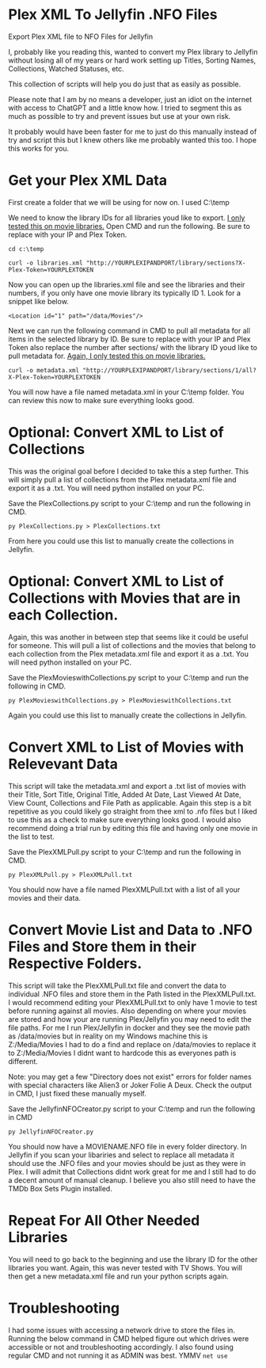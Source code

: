 # Plex XML To Jellyfin .NFO Files
Export Plex XML file to NFO Files for Jellyfin

I, probably like you reading this, wanted to convert my Plex library to Jellyfin without losing all of my years or hard work setting up Titles, Sorting Names, Collections, Watched Statuses, etc. 

This collection of scripts will help you do just that as easily as possible. 

Please note that I am by no means a developer, just an idiot on the internet with access to ChatGPT and a little know how. I tried to segment this as much as possible to try and prevent issues but use at your own risk. 

It probably would have been faster for me to just do this manually instead of try and script this but I knew others like me probably wanted this too. I hope this works for you.


# Get your Plex XML Data
First create a folder that we will be using for now on. I used C:\temp

We need to know the library IDs for all libraries youd like to export. <ins>I only tested this on movie libraries.</ins> Open CMD and run the following. Be sure to replace with your IP and Plex Token.

`cd c:\temp`

`curl -o libraries.xml "http://YOURPLEXIPANDPORT/library/sections?X-Plex-Token=YOURPLEXTOKEN`

Now you can open up the libraries.xml file and see the libraries and their numbers, if you only have one movie library its typically ID 1. Look for a snippet like below.

`<Location id="1" path="/data/Movies"/>`

Next we can run the following command in CMD to pull all metadata for all items in the selected library by ID. Be sure to replace with your IP and Plex Token also replace the number after sections/ with the library ID youd like to pull metadata for. <ins>Again, I only tested this on movie libraries.</ins>

`curl -o metadata.xml "http://YOURPLEXIPANDPORT/library/sections/1/all?X-Plex-Token=YOURPLEXTOKEN`

You will now have a file named metadata.xml in your C:\temp folder. You can review this now to make sure everything looks good. 


# Optional: Convert XML to List of Collections
This was the original goal before I decided to take this a step further. This will simply pull a list of collections from the Plex metadata.xml file and export it as a .txt. You will need python installed on your PC.

Save the PlexCollections.py script to your C:\temp and run the following in CMD.

`py PlexCollections.py > PlexCollections.txt`

From here you could use this list to manually create the collections in Jellyfin. 


# Optional: Convert XML to List of Collections with Movies that are in each Collection. 
Again, this was another in between step that seems like it could be useful for someone. This will pull a list of collections and the movies that belong to each collection from the Plex metadata.xml file and export it as a .txt. You will need python installed on your PC.

Save the PlexMovieswithCollections.py script to your C:\temp and run the following in CMD.

`py PlexMovieswithCollections.py > PlexMovieswithCollections.txt`

Again you could use this list to manually create the collections in Jellyfin. 


# Convert XML to List of Movies with Relevevant Data
This script will take the metadata.xml and export a .txt list of movies with their Title, Sort Title, Original Title, Added At Date, Last Viewed At Date, View Count, Collections and File Path as applicable. Again this step is a bit repetitive as you could likely go straight from thee xml to .nfo files but I liked to use this as a check to make sure everything looks good. I would also recommend doing a trial run by editing this file and having only one movie in the list to test. 

Save the PlexXMLPull.py script to your C:\temp and run the following in CMD.

`py PlexXMLPull.py > PlexXMLPull.txt`

You should now have a file named PlexXMLPull.txt with a list of all your movies and their data. 


# Convert Movie List and Data to .NFO Files and Store them in their Respective Folders. 
This script will take the PlexXMLPull.txt file and convert the data to individual .NFO files and store them in the Path listed in the PlexXMLPull.txt. I would recommend editing your PlexXMLPull.txt to only have 1 movie to test before running against all movies. Also depending on where your movies are stored and how your are running Plex/Jellyfin you may need to edit the file paths. For me I run Plex/Jellyfin in docker and they see the movie path as /data/movies but in reality on my Windows machine this is Z:/Media/Movies I had to do a find and replace on /data/movies to replace it to Z:/Media/Movies I didnt want to hardcode this as everyones path is different. 

Note: you may get a few "Directory does not exist" errors for folder names with special characters like Alien3 or Joker Folie A Deux. Check the output in CMD, I just fixed these manually myself.

Save the JellyfinNFOCreator.py script to your C:\temp and run the following in CMD

`py JellyfinNFOCreator.py`

You should now have a MOVIENAME.NFO file in every folder directory. In Jellyfin if you scan your libariries and select to replace all metadata it should use the .NFO files and your movies should be just as they were in Plex. I will admit that Collections didnt work great for me and I still had to do a decent amount of manual cleanup. I believe you also still need to have the TMDb Box Sets Plugin installed. 


# Repeat For All Other Needed Libraries
You will need to go back to the beginning and use the library ID for the other libraries you want. Again, this was never tested with TV Shows. You will then get a new metadata.xml file and run your python scripts again.

# Troubleshooting
I had some issues with accessing a network drive to store the files in. Running the below command in CMD helped figure out which drives were accessible or not and troubleshooting accordingly. I also found using regular CMD and not running it as ADMIN was best. YMMV
`net use`
